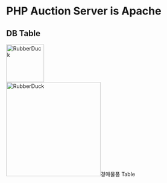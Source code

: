 # PHP Auction Server is Apache

## DB Table

<img src="https://user-images.githubusercontent.com/77275513/128179250-e0ad4379-0a8d-4bb9-a772-8272ea1d5655.PNG" width="100px" height="100px" title="100px" alt="RubberDuck"></img><br/> 
<img src="https://user-images.githubusercontent.com/77275513/128179397-69ac758b-d861-4147-a9f4-e962d252918b.PNG" width="250px" height="250px" title="100px" alt="RubberDuck">경매물품 Table</img><br/> 
